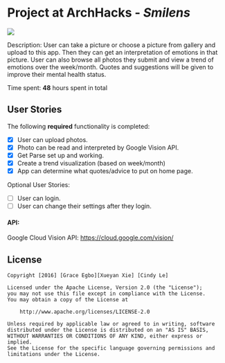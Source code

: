# Project at ArchHacks - *Smilens* 

<img src = 'http://i.imgur.com/TVXYUzD.png'>

Description: User can take a picture or choose a picture from gallery and upload to this app. Then they can get an interpretation of  emotions in that picture. User can also browse all photos they submit and view a trend of emotions over the week/month. Quotes and suggestions will be given to improve their mental health status.

Time spent: **48** hours spent in total

## User Stories
The following **required** functionality is completed:
- [X] User can upload photos.
- [X] Photo can be read and interpreted by Google Vision API.
- [X] Get Parse set up and working.
- [X] Create a trend visualization (based on week/month)
- [X] App can determine what quotes/advice to put on home page.

Optional User Stories:
- [ ] User can login.
- [ ] User can change their settings after they login.  

#### API:
Google Cloud Vision API: https://cloud.google.com/vision/

## License

    Copyright [2016] [Grace Egbo][Xueyan Xie] [Cindy Le]

    Licensed under the Apache License, Version 2.0 (the "License");
    you may not use this file except in compliance with the License.
    You may obtain a copy of the License at

        http://www.apache.org/licenses/LICENSE-2.0

    Unless required by applicable law or agreed to in writing, software
    distributed under the License is distributed on an "AS IS" BASIS,
    WITHOUT WARRANTIES OR CONDITIONS OF ANY KIND, either express or implied.
    See the License for the specific language governing permissions and
    limitations under the License.
